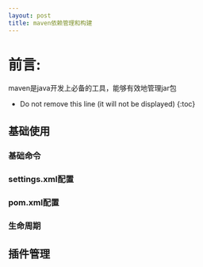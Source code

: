 ```yaml
---
layout: post
title: maven依赖管理和构建
---
```


# 前言:
maven是java开发上必备的工具，能够有效地管理jar包

* Do not remove this line (it will not be displayed)
{:toc}

## 基础使用
### 基础命令
### settings.xml配置
### pom.xml配置
### 生命周期

## 插件管理
